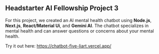 ## Headstarter AI Fellowship Project 3

For this project, we created an AI mental health chatbot using **Node.js**, **Next.js**, **React/Material Ui**, and **Gemini AI**. The chatbot specializes in mental health and can answer questions or concerns about your mental health.

Try it out here: https://chatbot-five-liart.vercel.app/
